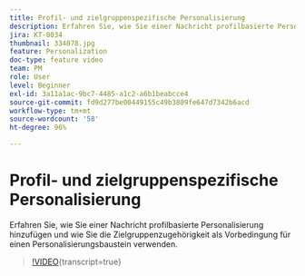 ```yaml
---
title: Profil- und zielgruppenspezifische Personalisierung
description: Erfahren Sie, wie Sie einer Nachricht profilbasierte Personalisierung hinzufügen und wie Sie die Zielgruppenzugehörigkeit als Vorbedingung für einen Personalisierungsbaustein verwenden.
jira: KT-8034
thumbnail: 334078.jpg
feature: Personalization
doc-type: feature video
team: PM
role: User
level: Beginner
exl-id: 3a11a1ac-9bc7-4485-a1c2-a6b1beabcce4
source-git-commit: fd9d277be00449155c49b3809fe647d7342b6acd
workflow-type: tm+mt
source-wordcount: '58'
ht-degree: 96%

---
```


# Profil- und zielgruppenspezifische Personalisierung

Erfahren Sie, wie Sie einer Nachricht profilbasierte Personalisierung hinzufügen und wie Sie die Zielgruppenzugehörigkeit als Vorbedingung für einen Personalisierungsbaustein verwenden.

>[!VIDEO](https://video.tv.adobe.com/v/334078?quality=12&learn=on){transcript=true}
